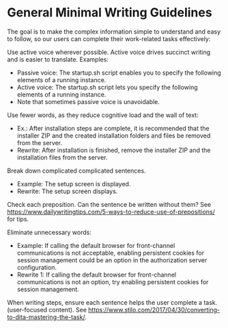 # General Minimal Writing Guidelines
The goal is to make the complex information simple to understand and easy to follow, so our users can complete their work-related tasks effectively:

Use active voice wherever possible. Active voice drives succinct writing and is easier to translate. Examples:
- Passive voice: The startup.sh script enables you to specify the following elements of a running instance.
- Active voice: The startup.sh script lets you specify the following elements of a running instance.
- Note that sometimes passive voice is unavoidable.  

Use fewer words, as they reduce cognitive load and the wall of text:
- Ex.: After installation steps are complete, it is recommended that the installer ZIP and the created installation folders and files be removed from the server.
- Rewrite: After installation is finished, remove the installer ZIP and the installation files from the server. 
      
Break down complicated complicated sentences. 
- Example: The setup screen is displayed.
- Rewrite: The setup screen displays.

Check each preposition. Can the sentence be written without them? See https://www.dailywritingtips.com/5-ways-to-reduce-use-of-prepositions/ for tips.

Eliminate unnecessary words:
- Example: If calling the default browser for front-channel communications is not acceptable, enabling persistent cookies for session management could be an option in the authorization server configuration. 
- Rewrite 1: If calling the default browser for front-channel communications is not an option, try enabling persistent cookies for session management.

When writing steps, ensure each sentence helps the user complete a task. (user-focused content). See https://www.stilo.com/2017/04/30/converting-to-dita-mastering-the-task/. 
